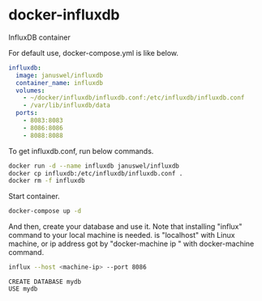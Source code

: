docker-influxdb
===============

InfluxDB container

For default use, docker-compose.yml is like below.

```docker-compose.yml
influxdb:
  image: januswel/influxdb
  container_name: influxdb
  volumes:
    - ~/docker/influxdb/influxdb.conf:/etc/influxdb/influxdb.conf
    - /var/lib/influxdb/data
  ports:
    - 8083:8083
    - 8086:8086
    - 8088:8088
```

To get influxdb.conf, run below commands.

```sh
docker run -d --name influxdb januswel/influxdb
docker cp influxdb:/etc/influxdb/influxdb.conf .
docker rm -f influxdb
```

Start container.

```sh
docker-compose up -d
```

And then, create your database and use it.
Note that installing "influx" command to your local machine is needed.
<machine-ip> is "localhost" with Linux machine, or ip address got by "docker-machine ip <machine-name>" with docker-machine command.

```sh
influx --host <machine-ip> --port 8086
```

```influxql
CREATE DATABASE mydb
USE mydb
```
